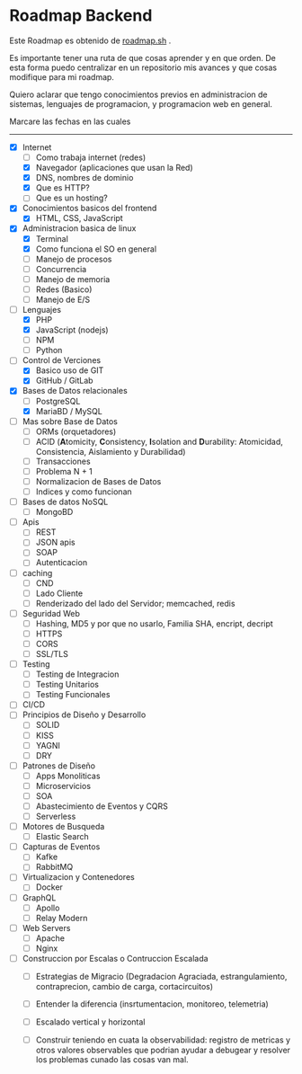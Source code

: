 # Roadmap Backend

Este Roadmap es obtenido de [roadmap.sh](https://roadmap.sh/backend) . 

Es importante tener una ruta de que cosas aprender y en que orden. De esta forma puedo centralizar en un repositorio mis avances y que cosas modifique para mi roadmap.

Quiero aclarar que tengo conocimientos previos en administracion de sistemas, lenguajes de programacion, y programacion web en general.

Marcare las fechas en las cuales 

----

- [x] Internet
  - [ ] Como trabaja internet (redes)
  - [x] Navegador (aplicaciones que usan la Red)
  - [x] DNS, nombres de dominio
  - [x] Que es HTTP?
  - [ ] Que es un hosting?
- [x] Conocimientos basicos del frontend
  - [x] HTML, CSS, JavaScript
- [x] Administracion basica de linux
  - [x] Terminal
  - [x] Como funciona el SO en general
  - [ ] Manejo de procesos
  - [ ] Concurrencia
  - [ ] Manejo de memoria
  - [ ] Redes (Basico)
  - [ ] Manejo de E/S
- [ ] Lenguajes
  - [x] PHP
  - [x] JavaScript (nodejs)
  - [ ] NPM
  - [ ] Python
- [ ] Control de Verciones
  - [x] Basico uso de GIT
  - [x] GitHub / GitLab
- [x] Bases de Datos relacionales
  - [ ] PostgreSQL
  - [x] MariaBD / MySQL
- [ ] Mas sobre Base de Datos
  - [ ] ORMs (orquetadores)
  - [ ] ACID (**A**tomicity, **C**onsistency, **I**solation and **D**urability: Atomicidad, Consistencia, Aislamiento y Durabilidad)
  - [ ] Transacciones
  - [ ] Problema N + 1
  - [ ] Normalizacion de Bases de Datos
  - [ ] Indices y como funcionan
- [ ] Bases de datos NoSQL
  - [ ] MongoBD
- [ ] Apis
  - [ ] REST
  - [ ] JSON apis
  - [ ] SOAP
  - [ ] Autenticacion
- [ ] caching
  - [ ] CND
  - [ ] Lado Cliente
  - [ ] Renderizado del lado del Servidor; memcached, redis
- [ ] Seguridad Web
  - [ ] Hashing, MD5 y por que no usarlo, Familia SHA, encript, decript
  - [ ] HTTPS
  - [ ] CORS
  - [ ] SSL/TLS
- [ ] Testing
  - [ ] Testing de Integracion
  - [ ] Testing Unitarios
  - [ ] Testing Funcionales
- [ ] CI/CD
- [ ] Principios de Diseño y Desarrollo
  - [ ] SOLID
  - [ ] KISS
  - [ ] YAGNI
  - [ ] DRY
- [ ] Patrones de Diseño
  - [ ] Apps Monoliticas
  - [ ] Microservicios
  - [ ] SOA
  - [ ] Abastecimiento de Eventos y CQRS
  - [ ] Serverless
- [ ] Motores de Busqueda
  - [ ] Elastic Search
- [ ] Capturas de Eventos
  - [ ] Kafke
  - [ ] RabbitMQ
- [ ] Virtualizacion y Contenedores
  - [ ] Docker
- [ ] GraphQL
  - [ ] Apollo
  - [ ] Relay Modern
- [ ] Web Servers
  - [ ] Apache
  - [ ] Nginx
- [ ] Construccion por Escalas o Contruccion Escalada
  - [ ] Estrategias de Migracio (Degradacion Agraciada, estrangulamiento, contraprecion, cambio de carga, cortacircuitos)
  - [ ] Entender la diferencia (insrtumentacion, monitoreo, telemetria)
  - [ ] Escalado vertical y horizontal
  - [ ] Construir teniendo en cuata la observabilidad: registro de metricas y otros valores observables que podrian ayudar a debugear y resolver los problemas cunado las cosas van mal.

